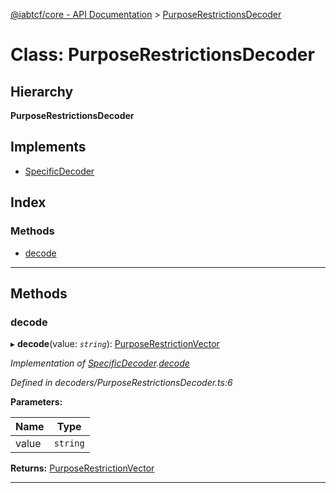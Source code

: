 [@iabtcf/core - API Documentation](../README.md) > [PurposeRestrictionsDecoder](../classes/purposerestrictionsdecoder.md)

# Class: PurposeRestrictionsDecoder

## Hierarchy

**PurposeRestrictionsDecoder**

## Implements

* [SpecificDecoder](../interfaces/specificdecoder.md)

## Index

### Methods

* [decode](purposerestrictionsdecoder.md#decode)

---

## Methods

<a id="decode"></a>

###  decode

▸ **decode**(value: *`string`*): [PurposeRestrictionVector](purposerestrictionvector.md)

*Implementation of [SpecificDecoder](../interfaces/specificdecoder.md).[decode](../interfaces/specificdecoder.md#decode)*

*Defined in decoders/PurposeRestrictionsDecoder.ts:6*

**Parameters:**

| Name | Type |
| ------ | ------ |
| value | `string` |

**Returns:** [PurposeRestrictionVector](purposerestrictionvector.md)

___

